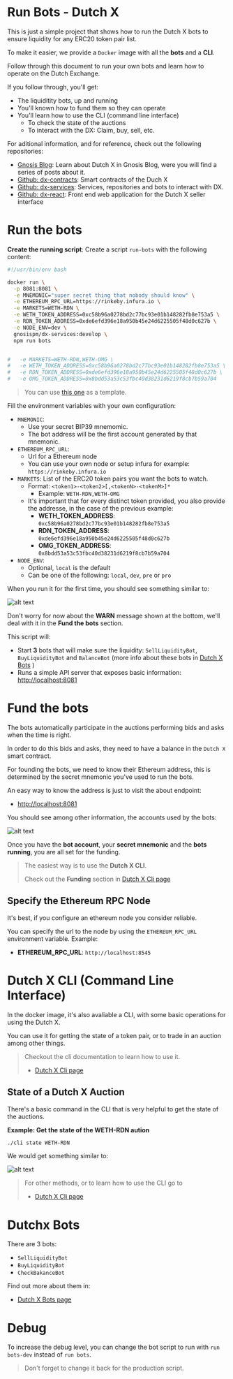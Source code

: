 # Run Bots - Dutch X
This is just a simple project that shows how to run the Dutch X bots to ensure 
liquidity for any ERC20 token pair list.

To make it easier, we provide a `Docker` image with all the **bots** and a 
**CLI**.

Follow through this document to run your own bots and learn how to operate on
the Dutch Exchange.

If you follow through, you'll get:

* The liquiditity bots, up and running
* You'll known how to fund them so they can operate
* You'll learn how to use the CLI (command line interface)
    * To check the state of the auctions
    * To interact with the DX: Claim, buy, sell, etc.

For aditional information, and for reference, check out the following 
repositories:

* [Gnosis Blog](https://blog.gnosis.pm/tagged/dutchx): Learn about Dutch X in 
Gnosis Blog, were you will find a series of posts about it.
* [Github: dx-contracts](https://github.com/gnosis/dx-contracts): Smart 
contracts of the Duch X
* [Github: dx-services](https://github.com/gnosis/dx-services): Services, 
repositories and bots to interact with DX.
* [Github: dx-react](https://github.com/gnosis/dx-react): Front end web 
application for the Dutch X seller interface

# Run the bots
**Create the running script**:
Create a script `run-bots` with the following content:

```bash
#!/usr/bin/env bash

docker run \
  -p 8081:8081 \
  -e MNEMONIC="super secret thing that nobody should know" \
  -e ETHEREUM_RPC_URL=https://rinkeby.infura.io \
  -e MARKETS=WETH-RDN \
  -e WETH_TOKEN_ADDRESS=0xc58b96a0278bd2c77bc93e01b148282fb8e753a5 \
  -e RDN_TOKEN_ADDRESS=0xde6efd396e18a950b45e24d6225505f48d0c627b \
  -e NODE_ENV=dev \
  gnosispm/dx-services:develop \
  npm run bots


#   -e MARKETS=WETH-RDN,WETH-OMG \
#   -e WETH_TOKEN_ADDRESS=0xc58b96a0278bd2c77bc93e01b148282fb8e753a5 \
#   -e RDN_TOKEN_ADDRESS=0xde6efd396e18a950b45e24d6225505f48d0c627b \
#   -e OMG_TOKEN_ADDRESS=0x8bdd53a53c53fbc40d38231d6219f8cb7b59a704
```

> You can use [this one](./run-bots) as a template.

Fill the environment variables with your own configuration:

* `MNEMONIC`: 
  * Use your secret BIP39 mnemomic. 
  * The bot address will be the first 
account generated by that mnemonic.
* `ETHEREUM_RPC_URL`: 
  * Url for a Ethereum node
  * You can use your own node or setup infura for example: 
  `https://rinkeby.infura.io`
* `MARKETS`: List of the ERC20 token pairs you want the bots to watch.
  * Format: `<token1>-<token2>[,<tokenN>-<tokenM>]*`
    * Example: `WETH-RDN,WETH-OMG`
  * It's important that for every distinct token provided, you also provide the
    addresse, in the case of the previous example:
    * **WETH_TOKEN_ADDRESS**: `0xc58b96a0278bd2c77bc93e01b148282fb8e753a5`
    * **RDN_TOKEN_ADDRESS**: `0xde6efd396e18a950b45e24d6225505f48d0c627b`
    * **OMG_TOKEN_ADDRESS**: `0x8bdd53a53c53fbc40d38231d6219f8cb7b59a704`
* `NODE_ENV`: 
  * Optional, `local` is the default
  * Can be one of the following: `local`, `dev`, `pre` or `pro`
  
When you run it for the first time, you should see something similar to:

![alt text](./docs/img/run-docker.png "Run the bots with docker")

Don't worry for now about the **WARN** message shown at the bottom, we'll deal
with it in the **Fund the bots** section.

This script will:

* Start **3** bots that will make sure the liquidity: `SellLiquidityBot`, 
`BuyLiquidityBot` and `BalanceBot` (more info about these bots in
[Dutch X Bots](./docs/bots.md)
)
* Runs a simple API server that exposes basic information: 
[http://localhost:8081]()

# Fund the bots
The bots automatically participate in the auctions performing bids and asks when
the time is right.

In order to do this bids and asks, they need to have a balance in the `Dutch X` 
smart contract.

For founding the bots, we need to know their Ethereum address, this is 
determined by the secret mnemonic you've used to run the bots.

An easy way to know the address is just to visit the about endpoint:

* [http://localhost:8081]()

You should see among other information, the accounts used by the bots:

![alt text](./docs/img/bot-account.png "Get the account of the bors")

Once you have the **bot account**, your **secret mnemonic** and the 
**bots running**, you are all set for the funding.

> The easiest way is to use the **Dutch X CLI**.
>
> Check out the **Funding** section 
in [Dutch X Cli page](./docs/cli.md)

## Specify the Ethereum RPC Node
It's best, if you configure an ethereum node you consider reliable.

You can specify the url to the node by using the `ETHEREUM_RPC_URL` environment 
variable. Example:

* **ETHEREUM_RPC_URL**: `http://localhost:8545`

# Dutch X CLI (Command Line Interface)
In the docker image, it's also avaliable a CLI, with
some basic operations for using the Dutch X.

You can use it for getting the state of a token pair, or to trade in an auction
among other things.

> Checkout the cli documentation to learn how to use it.
> * [Dutch X Cli page](./docs/cli.md)


## State of a Dutch X Auction
There's a basic command in the CLI that is very helpful to get the state of the
auctions.

**Example: Get the state of the WETH-RDN aution**
```bash
./cli state WETH-RDN
```

We would get something similar to:

![alt text](./docs/img/state-of-auction.png "State of an auction")


> For other methods, or to learn how to use the CLI go to 
> * [Dutch X Cli page](./docs/cli.md)

# Dutchx Bots
There are 3 bots:

* `SellLiquidityBot`
* `BuyLiquidityBot`
* `CheckBakanceBot`

Find out more about them in:
* [Dutch X Bots page](./docs/bots.md)

# Debug
To increase the debug level, you can change the bot script to run with 
`run bots-dev` instead of `run bots`.

> Don't forget to change it back for the production script.